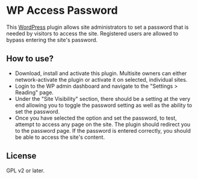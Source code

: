 WP Access Password
==================

This [WordPress](http://wordpress.org) plugin allows site administrators to set a password that is needed by visitors to access the site.  Registered users are allowed to bypass entering the site's password.


How to use?
- 
* Download, install and activate this plugin.  Multisite owners can either network-activate the plugin or activate it on selected, individual sites.
* Login to the WP admin dashboard and navigate to the "Settings > Reading" page.
* Under the "Site Visibility" section, there should be a setting at the very end allowing you to toggle the password setting as well as the ability to set the password.
* Once you have selected the option and set the password, to test, attempt to access any page on the site.  The plugin should redirect you to the password page.  If the password is entered correctly, you should be able to access the site's content.


License
-
GPL v2 or later.